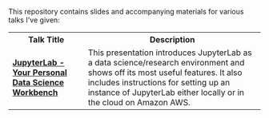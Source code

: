 This repository contains slides and accompanying materials for various talks I've given:

<table>
  <tbody>
    <tr>
      <th>Talk Title</th>
      <th>Description</th>
    </tr>
    <tr>
      <td width="30%"><a href="2018-03%20-%20JupyterLab%20-%20Full%20Stack%20Quants"><b>JupyterLab - Your Personal Data Science Workbench</b></a></td>
      <td width="70%">This presentation introduces JupyterLab as a data science/research environment and shows off its most useful features. It also includes instructions for setting up an instance of JupyterLab either locally or in the cloud on Amazon AWS.</td>
    </tr>
  </tbody>
</table>
